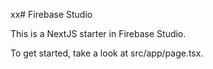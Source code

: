 xx# Firebase Studio

This is a NextJS starter in Firebase Studio.

To get started, take a look at src/app/page.tsx.
